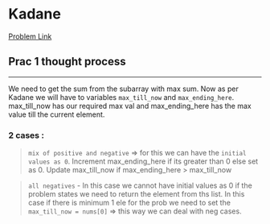 # Kadane

[Problem Link](https://leetcode.com/problems/maximum-subarray/description/)

## Prac 1 thought process
------------------------------

We need to get the sum from the subarray with max sum. Now as per Kadane we will have to variables `max_till_now` and `max_ending_here`. max_till_now has our required max val and max_ending_here has the max value till the current element.

### 2 cases :
> `mix of positive and negative` => for this we can have the `initial values as 0`. Increment max_ending_here if its greater than 0 else set as 0. Update max_till_now if max_ending_here > max_till_now

> `all negatives` - In this case we cannot have initial values as 0 if the problem states we need to return the element from ths list. In this case if there is minimum 1 ele for the prob we need to set the `max_till_now = nums[0]` => this way we can deal with neg cases.
